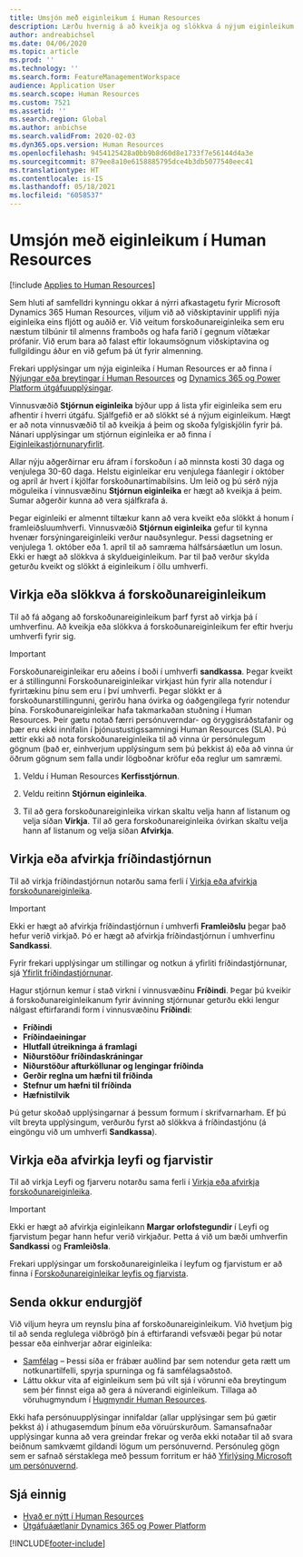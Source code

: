 ```yaml
---
title: Umsjón með eiginleikum í Human Resources
description: Lærðu hvernig á að kveikja og slökkva á nýjum eiginleikum Dynamics 365 Human Resources.
author: andreabichsel
ms.date: 04/06/2020
ms.topic: article
ms.prod: ''
ms.technology: ''
ms.search.form: FeatureManagementWorkspace
audience: Application User
ms.search.scope: Human Resources
ms.custom: 7521
ms.assetid: ''
ms.search.region: Global
ms.author: anbichse
ms.search.validFrom: 2020-02-03
ms.dyn365.ops.version: Human Resources
ms.openlocfilehash: 9454125428a0bb9b8d60d8e1733f7e56144d4a3e
ms.sourcegitcommit: 879ee8a10e6158885795dce4b3db5077540eec41
ms.translationtype: HT
ms.contentlocale: is-IS
ms.lasthandoff: 05/18/2021
ms.locfileid: "6058537"
---
```

# <a name="manage-features-in-human-resources"></a>Umsjón með eiginleikum í Human Resources

[!include [Applies to Human Resources](../includes/applies-to-hr.md)]

Sem hluti af samfelldri kynningu okkar á nýrri afkastagetu fyrir Microsoft Dynamics 365 Human Resources, viljum við að viðskiptavinir upplifi nýja eiginleika eins fljótt og auðið er. Við veitum forskoðunareiginleika sem eru næstum tilbúnir til almenns framboðs og hafa farið í gegnum víðtækar prófanir. Við erum bara að falast eftir lokaumsögnum viðskiptavina og fullgildingu áður en við gefum þá út fyrir almenning.

Frekari upplýsingar um nýja eiginleika í Human Resources er að finna í [Nýjungar eða breytingar í Human Resources](hr-admin-whats-new.md) og [Dynamics 365 og Power Platform útgáfuupplýsingar](/dynamics365/release-plans/?panel=products1#pivot=products).

Vinnusvæðið **Stjórnun eiginleika** býður upp á lista yfir eiginleika sem eru afhentir í hverri útgáfu. Sjálfgefið er að slökkt sé á nýjum eiginleikum. Hægt er að nota vinnusvæðið til að kveikja á þeim og skoða fylgiskjölin fyrir þá. Nánari upplýsingar um stjórnun eiginleika er að finna í [Eiginleikastjórnunaryfirlit](../fin-ops-core/fin-ops/get-started/feature-management/feature-management-overview.md).

Allar nýju aðgerðirnar eru áfram í forskoðun í að minnsta kosti 30 daga og venjulega 30-60 daga. Helstu eiginleikar eru venjulega fáanlegir í október og apríl ár hvert í kjölfar forskoðunartímabilsins. Um leið og þú sérð nýja möguleika í vinnusvæðinu **Stjórnun eiginleika** er hægt að kveikja á þeim. Sumar aðgerðir kunna að vera sjálfkrafa á.

Þegar eiginleiki er almennt tiltækur kann að vera kveikt eða slökkt á honum í framleiðsluumhverfi. Vinnusvæðið **Stjórnun eiginleika** gefur til kynna hvenær forsýningareiginleiki verður nauðsynlegur. Þessi dagsetning er venjulega 1. október eða 1. apríl til að samræma hálfsársáætlun um losun. Ekki er hægt að slökkva á skyldueiginleikum. Þar til það verður skylda geturðu kveikt og slökkt á eiginleikum í öllu umhverfi.

## <a name="enable-or-disable-preview-features"></a>Virkja eða slökkva á forskoðunareiginleikum

Til að fá aðgang að forskoðunareiginleikum þarf fyrst að virkja þá í umhverfinu. Að kveikja eða slökkva á forskoðunareiginleikum fer eftir hverju umhverfi fyrir sig.

> [!IMPORTANT]
> Forskoðunareiginleikar eru aðeins í boði í umhverfi **sandkassa**. Þegar kveikt er á stillingunni Forskoðunareiginleikar virkjast hún fyrir alla notendur í fyrirtækinu þínu sem eru í því umhverfi. Þegar slökkt er á forskoðunarstillingunni, gerirðu hana óvirka og óaðgengilega fyrir notendur þína. Forskoðunareiginleikar hafa takmarkaðan stuðning í Human Resources. Þeir gætu notað færri persónuverndar- og öryggisráðstafanir og þær eru ekki innifalin í þjónustustigssamningi Human Resources (SLA). Þú ættir ekki að nota forskoðunareiginleika til að vinna úr persónulegum gögnum (það er, einhverjum upplýsingum sem þú þekkist á) eða að vinna úr öðrum gögnum sem falla undir lögboðnar kröfur eða reglur um samræmi.

1. Veldu í Human Resources **Kerfisstjórnun**.

2. Veldu reitinn **Stjórnun eiginleika**.

3. Til að gera forskoðunareiginleika virkan skaltu velja hann af listanum og velja síðan **Virkja**. Til að gera forskoðunareiginleika óvirkan skaltu velja hann af listanum og velja síðan **Afvirkja**.

## <a name="enable-or-disable-benefits-management"></a>Virkja eða afvirkja fríðindastjórnun

Til að virkja fríðindastjórnun notarðu sama ferli í [Virkja eða afvirkja forskoðunareiginleika](hr-admin-manage-features.md?enable-or-disable-preview-features).

> [!IMPORTANT]
> Ekki er hægt að afvirkja fríðindastjórnun í umhverfi **Framleiðslu** þegar það hefur verið virkjað. Þó er hægt að afvirkja fríðindastjórnun í umhverfinu **Sandkassi**.

Fyrir frekari upplýsingar um stillingar og notkun á yfirliti fríðindastjórnunar, sjá [Yfirlit fríðindastjórnunar](hr-benefits-management-overview.md).

Hagur stjórnun kemur í stað virkni í vinnusvæðinu **Fríðindi**. Þegar þú kveikir á forskoðunareiginleikanum fyrir ávinning stjórnunar geturðu ekki lengur nálgast eftirfarandi form í vinnusvæðinu **Fríðindi**:

- **Fríðindi**
- **Fríðindaeiningar**
- **Hlutfall útreikninga á framlagi**
- **Niðurstöður fríðindaskráningar**
- **Niðurstöður afturköllunar og lengingar fríðinda**
- **Gerðir reglna um hæfni til fríðinda**
- **Stefnur um hæfni til fríðinda**
- **Hæfnistilvik**

Þú getur skoðað upplýsingarnar á þessum formum í skrifvarnarham. Ef þú vilt breyta upplýsingum, verðurðu fyrst að slökkva á fríðindastjónu (á eingöngu við um umhverfi **Sandkassa**).

## <a name="enable-or-disable-leave-and-absence"></a>Virkja eða afvirkja leyfi og fjarvistir

Til að virkja Leyfi og fjarveru notarðu sama ferli í [Virkja eða afvirkja forskoðunareiginleika](hr-admin-manage-features.md?enable-or-disable-preview-features).

> [!IMPORTANT]
> Ekki er hægt að afvirkja eiginleikann **Margar orlofstegundir** í Leyfi og fjarvistum þegar hann hefur verið virkjaður. Þetta á við um bæði umhverfin **Sandkassi** og **Framleiðsla**.

Frekari upplýsingar um forskoðunareiginleika í leyfum og fjarvistum er að finna í [Forskoðunareiginleikar leyfis og fjarvista](hr-leave-and-absence-overview.md?leave-and-absence-preview-features).

## <a name="send-us-feedback"></a>Senda okkur endurgjöf

Við viljum heyra um reynslu þína af forskoðunareiginleikum. Við hvetjum þig til að senda reglulega viðbrögð þín á eftirfarandi vefsvæði þegar þú notar þessar eða einhverjar aðrar eiginleika:

- [Samfélag](https://community.dynamics.com/enterprise/f/759?pi53869=0&category=Talent) – Þessi síða er frábær auðlind þar sem notendur geta rætt um notkunartilfelli, spyrja spurninga og fá samfélagsaðstoð.
- Láttu okkur vita af eiginleikum sem þú vilt sjá í vörunni eða breytingum sem þér finnst eiga að gera á núverandi eiginleikum. Tillaga að vöruhugmyndum í [Hugmyndir Human Resources](https://powerusers.microsoft.com/t5/Ideas-for-Human-Resources/idb-p/HumanResources).
    
Ekki hafa persónuupplýsingar innifaldar (allar upplýsingar sem þú gætir þekkst á) í athugasemdum þínum eða vöruúrskurðum. Samansafnaðar upplýsingar kunna að vera greindar frekar og verða ekki notaðar til að svara beiðnum samkvæmt gildandi lögum um persónuvernd. Persónuleg gögn sem er safnað sérstaklega með þessum forritum er háð [Yfirlýsing Microsoft um persónuvernd](https://privacy.microsoft.com/privacystatement).

## <a name="see-also"></a>Sjá einnig

- [Hvað er nýtt í Human Resources](hr-admin-whats-new.md)
- [Útgáfuáætlanir Dynamics 365 og Power Platform](/dynamics365/release-plans/?panel=products1#pivot=products)

[!INCLUDE[footer-include](../includes/footer-banner.md)]